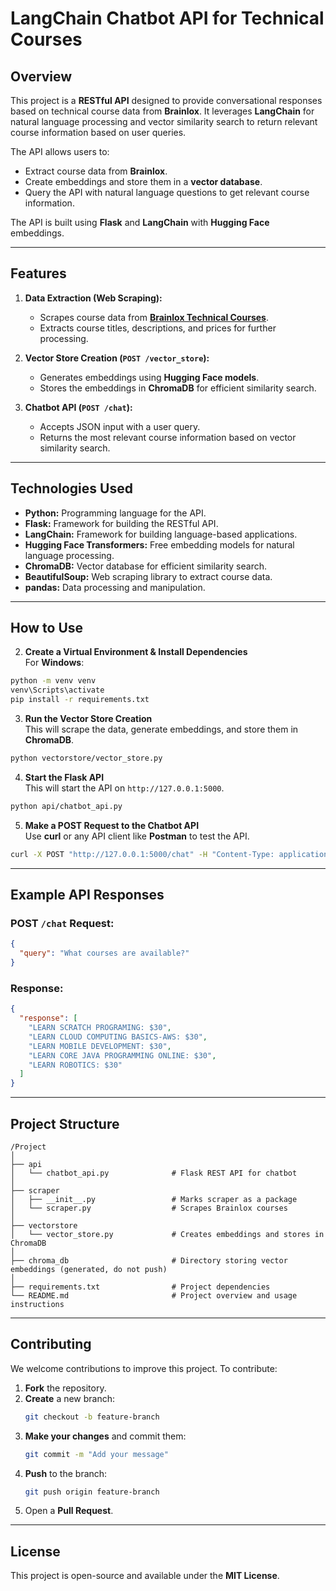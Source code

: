 # **LangChain Chatbot API for Technical Courses**

## **Overview**
This project is a **RESTful API** designed to provide conversational responses based on technical course data from **Brainlox**. It leverages **LangChain** for natural language processing and vector similarity search to return relevant course information based on user queries.

The API allows users to:
- Extract course data from **Brainlox**.
- Create embeddings and store them in a **vector database**.
- Query the API with natural language questions to get relevant course information.

The API is built using **Flask** and **LangChain** with **Hugging Face** embeddings.

---

## **Features**

1. **Data Extraction (Web Scraping):**
   - Scrapes course data from **[Brainlox Technical Courses](https://brainlox.com/courses/category/technical)**.
   - Extracts course titles, descriptions, and prices for further processing.

2. **Vector Store Creation (`POST /vector_store`):**
   - Generates embeddings using **Hugging Face models**.
   - Stores the embeddings in **ChromaDB** for efficient similarity search.

3. **Chatbot API (`POST /chat`):**
   - Accepts JSON input with a user query.
   - Returns the most relevant course information based on vector similarity search.

---

## **Technologies Used**

- **Python:** Programming language for the API.
- **Flask:** Framework for building the RESTful API.
- **LangChain:** Framework for building language-based applications.
- **Hugging Face Transformers:** Free embedding models for natural language processing.
- **ChromaDB:** Vector database for efficient similarity search.
- **BeautifulSoup:** Web scraping library to extract course data.
- **pandas:** Data processing and manipulation.

---

## **How to Use**

2. **Create a Virtual Environment & Install Dependencies**  
For **Windows**:  
```bash
python -m venv venv
venv\Scripts\activate
pip install -r requirements.txt
```

3. **Run the Vector Store Creation**  
This will scrape the data, generate embeddings, and store them in **ChromaDB**.  
```bash
python vectorstore/vector_store.py
```

4. **Start the Flask API**  
This will start the API on `http://127.0.0.1:5000`.  
```bash
python api/chatbot_api.py
```

5. **Make a POST Request to the Chatbot API**  
Use **curl** or any API client like **Postman** to test the API.  
```bash
curl -X POST "http://127.0.0.1:5000/chat" -H "Content-Type: application/json" -d '{"query": "What courses are available?"}'
```

---

## **Example API Responses**

### **POST `/chat` Request:**
```json
{
  "query": "What courses are available?"
}
```

### **Response:**
```json
{
  "response": [
    "LEARN SCRATCH PROGRAMING: $30",
    "LEARN CLOUD COMPUTING BASICS-AWS: $30",
    "LEARN MOBILE DEVELOPMENT: $30",
    "LEARN CORE JAVA PROGRAMMING ONLINE: $30",
    "LEARN ROBOTICS: $30"
  ]
}
```

---

## **Project Structure**

```
/Project
│
├── api
│   └── chatbot_api.py              # Flask REST API for chatbot
│
├── scraper
│   ├── __init__.py                 # Marks scraper as a package
│   └── scraper.py                  # Scrapes Brainlox courses
│
├── vectorstore
│   └── vector_store.py             # Creates embeddings and stores in ChromaDB
│
├── chroma_db                       # Directory storing vector embeddings (generated, do not push)
│
├── requirements.txt                # Project dependencies
└── README.md                       # Project overview and usage instructions
```

---

## **Contributing**

We welcome contributions to improve this project. To contribute:

1. **Fork** the repository.
2. **Create** a new branch:
   ```bash
   git checkout -b feature-branch
   ```
3. **Make your changes** and commit them:
   ```bash
   git commit -m "Add your message"
   ```
4. **Push** to the branch:
   ```bash
   git push origin feature-branch
   ```
5. Open a **Pull Request**.

---

## **License**

This project is open-source and available under the **MIT License**.

